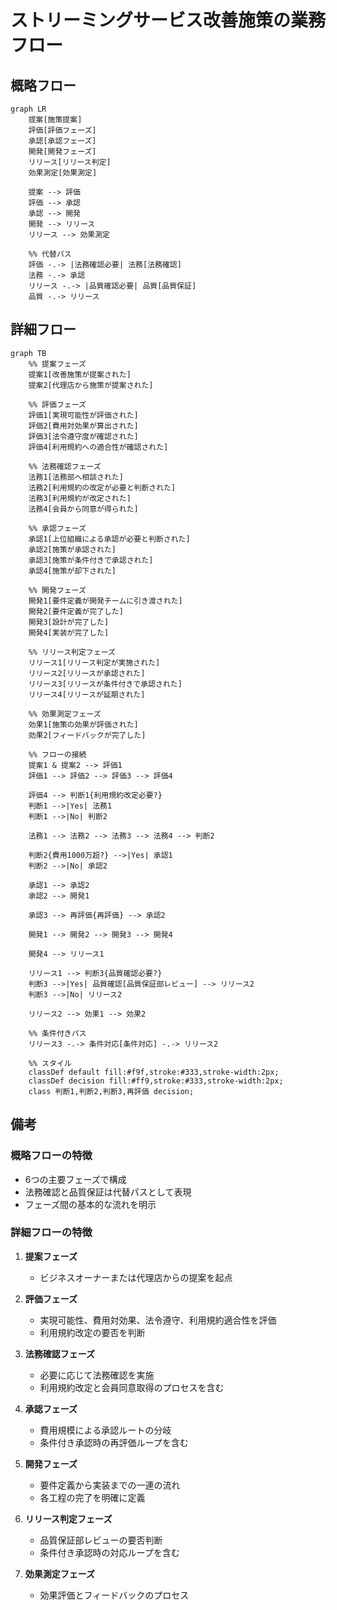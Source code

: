 # ストリーミングサービス改善施策の業務フロー

## 概略フロー
```mermaid
graph LR
    提案[施策提案]
    評価[評価フェーズ]
    承認[承認フェーズ]
    開発[開発フェーズ]
    リリース[リリース判定]
    効果測定[効果測定]

    提案 --> 評価
    評価 --> 承認
    承認 --> 開発
    開発 --> リリース
    リリース --> 効果測定

    %% 代替パス
    評価 -.-> |法務確認必要| 法務[法務確認]
    法務 -.-> 承認
    リリース -.-> |品質確認必要| 品質[品質保証]
    品質 -.-> リリース
```

## 詳細フロー
```mermaid
graph TB
    %% 提案フェーズ
    提案1[改善施策が提案された]
    提案2[代理店から施策が提案された]
    
    %% 評価フェーズ
    評価1[実現可能性が評価された]
    評価2[費用対効果が算出された]
    評価3[法令遵守度が確認された]
    評価4[利用規約への適合性が確認された]
    
    %% 法務確認フェーズ
    法務1[法務部へ相談された]
    法務2[利用規約の改定が必要と判断された]
    法務3[利用規約が改定された]
    法務4[会員から同意が得られた]
    
    %% 承認フェーズ
    承認1[上位組織による承認が必要と判断された]
    承認2[施策が承認された]
    承認3[施策が条件付きで承認された]
    承認4[施策が却下された]
    
    %% 開発フェーズ
    開発1[要件定義が開発チームに引き渡された]
    開発2[要件定義が完了した]
    開発3[設計が完了した]
    開発4[実装が完了した]
    
    %% リリース判定フェーズ
    リリース1[リリース判定が実施された]
    リリース2[リリースが承認された]
    リリース3[リリースが条件付きで承認された]
    リリース4[リリースが延期された]
    
    %% 効果測定フェーズ
    効果1[施策の効果が評価された]
    効果2[フィードバックが完了した]

    %% フローの接続
    提案1 & 提案2 --> 評価1
    評価1 --> 評価2 --> 評価3 --> 評価4
    
    評価4 --> 判断1{利用規約改定必要?}
    判断1 -->|Yes| 法務1
    判断1 -->|No| 判断2
    
    法務1 --> 法務2 --> 法務3 --> 法務4 --> 判断2
    
    判断2{費用1000万超?} -->|Yes| 承認1
    判断2 -->|No| 承認2
    
    承認1 --> 承認2
    承認2 --> 開発1
    
    承認3 --> 再評価{再評価} --> 承認2
    
    開発1 --> 開発2 --> 開発3 --> 開発4
    
    開発4 --> リリース1
    
    リリース1 --> 判断3{品質確認必要?}
    判断3 -->|Yes| 品質確認[品質保証部レビュー] --> リリース2
    判断3 -->|No| リリース2
    
    リリース2 --> 効果1 --> 効果2
    
    %% 条件付きパス
    リリース3 -.-> 条件対応[条件対応] -.-> リリース2
    
    %% スタイル
    classDef default fill:#f9f,stroke:#333,stroke-width:2px;
    classDef decision fill:#ff9,stroke:#333,stroke-width:2px;
    class 判断1,判断2,判断3,再評価 decision;
```

## 備考

### 概略フローの特徴
- 6つの主要フェーズで構成
- 法務確認と品質保証は代替パスとして表現
- フェーズ間の基本的な流れを明示

### 詳細フローの特徴
1. **提案フェーズ**
   - ビジネスオーナーまたは代理店からの提案を起点

2. **評価フェーズ**
   - 実現可能性、費用対効果、法令遵守、利用規約適合性を評価
   - 利用規約改定の要否を判断

3. **法務確認フェーズ**
   - 必要に応じて法務確認を実施
   - 利用規約改定と会員同意取得のプロセスを含む

4. **承認フェーズ**
   - 費用規模による承認ルートの分岐
   - 条件付き承認時の再評価ループを含む

5. **開発フェーズ**
   - 要件定義から実装までの一連の流れ
   - 各工程の完了を明確に定義

6. **リリース判定フェーズ**
   - 品質保証部レビューの要否判断
   - 条件付き承認時の対応ループを含む

7. **効果測定フェーズ**
   - 効果評価とフィードバックのプロセス
